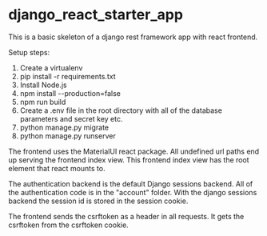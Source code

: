 # django_react_starter_app

This is a basic skeleton of a django rest framework app with react frontend. 

Setup steps:
1. Create a virtualenv
2. pip install -r requirements.txt
3. Install Node.js
4. npm install --production=false
5. npm run build
6. Create a .env file in the root directory with all of the database parameters and secret key etc. 
7. python manage.py migrate
8. python manage.py runserver


The frontend uses the MaterialUI react package. All undefined url paths end up serving the frontend index view. This frontend index view has the root element that react mounts to. 

The authentication backend is the default Django sessions backend. All of the authentication code is in the "account" folder. With the django sessions backend the session id is stored in the session cookie. 

The frontend sends the csrftoken as a header in all requests. It gets the csrftoken from the csrftoken cookie. 
